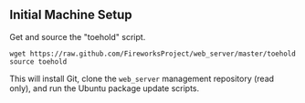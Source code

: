 Initial Machine Setup
---------------------

Get and source the "toehold" script.

    wget https://raw.github.com/FireworksProject/web_server/master/toehold
    source toehold

This will install Git, clone the `web_server` management repository (read only), and run the Ubuntu package update scripts.

